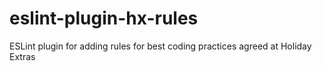 # eslint-plugin-hx-rules
ESLint plugin for adding rules for best coding practices agreed at Holiday Extras
